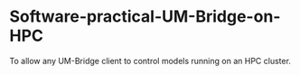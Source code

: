 # Software-practical-UM-Bridge-on-HPC
To allow any UM-Bridge client to control models running on an HPC cluster. 

